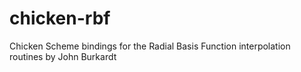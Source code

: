 # chicken-rbf
Chicken Scheme bindings for the Radial Basis Function interpolation routines by John Burkardt
